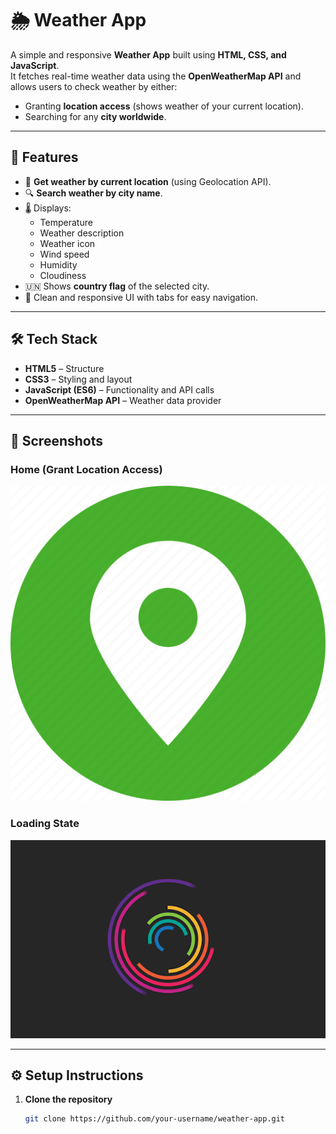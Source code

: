 # 🌦️ Weather App

A simple and responsive **Weather App** built using **HTML, CSS, and JavaScript**.  
It fetches real-time weather data using the **OpenWeatherMap API** and allows users to check weather by either:

- Granting **location access** (shows weather of your current location).
- Searching for any **city worldwide**.

---

## 🚀 Features
- 📍 **Get weather by current location** (using Geolocation API).  
- 🔍 **Search weather by city name**.  
- 🌡️ Displays:
  - Temperature
  - Weather description
  - Weather icon
  - Wind speed
  - Humidity
  - Cloudiness
- 🇺🇳 Shows **country flag** of the selected city.  
- 🎨 Clean and responsive UI with tabs for easy navigation.

---

## 🛠️ Tech Stack
- **HTML5** – Structure  
- **CSS3** – Styling and layout  
- **JavaScript (ES6)** – Functionality and API calls  
- **OpenWeatherMap API** – Weather data provider  

---

## 📸 Screenshots
### Home (Grant Location Access)
![Grant Location](./Assets/Grant-location-img.png)

### Loading State
![Loading](./Assets/loading.gif)

---

## ⚙️ Setup Instructions

1. **Clone the repository**
   ```bash
   git clone https://github.com/your-username/weather-app.git
